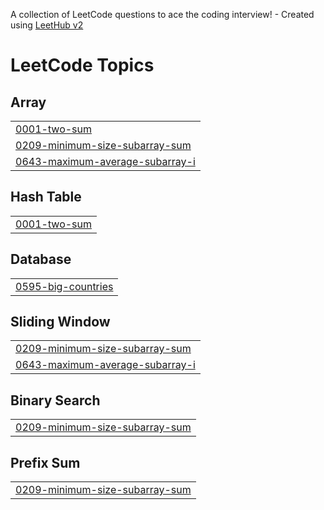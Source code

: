 A collection of LeetCode questions to ace the coding interview! - Created using [LeetHub v2](https://github.com/arunbhardwaj/LeetHub-2.0)
<!---LeetCode Topics Start-->
# LeetCode Topics
## Array
|  |
| ------- |
| [0001-two-sum](https://github.com/CHANDRASEKHAR-24/Leet-code/tree/master/0001-two-sum) |
| [0209-minimum-size-subarray-sum](https://github.com/CHANDRASEKHAR-24/Leet-code/tree/master/0209-minimum-size-subarray-sum) |
| [0643-maximum-average-subarray-i](https://github.com/CHANDRASEKHAR-24/Leet-code/tree/master/0643-maximum-average-subarray-i) |
## Hash Table
|  |
| ------- |
| [0001-two-sum](https://github.com/CHANDRASEKHAR-24/Leet-code/tree/master/0001-two-sum) |
## Database
|  |
| ------- |
| [0595-big-countries](https://github.com/CHANDRASEKHAR-24/Leet-code/tree/master/0595-big-countries) |
## Sliding Window
|  |
| ------- |
| [0209-minimum-size-subarray-sum](https://github.com/CHANDRASEKHAR-24/Leet-code/tree/master/0209-minimum-size-subarray-sum) |
| [0643-maximum-average-subarray-i](https://github.com/CHANDRASEKHAR-24/Leet-code/tree/master/0643-maximum-average-subarray-i) |
## Binary Search
|  |
| ------- |
| [0209-minimum-size-subarray-sum](https://github.com/CHANDRASEKHAR-24/Leet-code/tree/master/0209-minimum-size-subarray-sum) |
## Prefix Sum
|  |
| ------- |
| [0209-minimum-size-subarray-sum](https://github.com/CHANDRASEKHAR-24/Leet-code/tree/master/0209-minimum-size-subarray-sum) |
<!---LeetCode Topics End-->